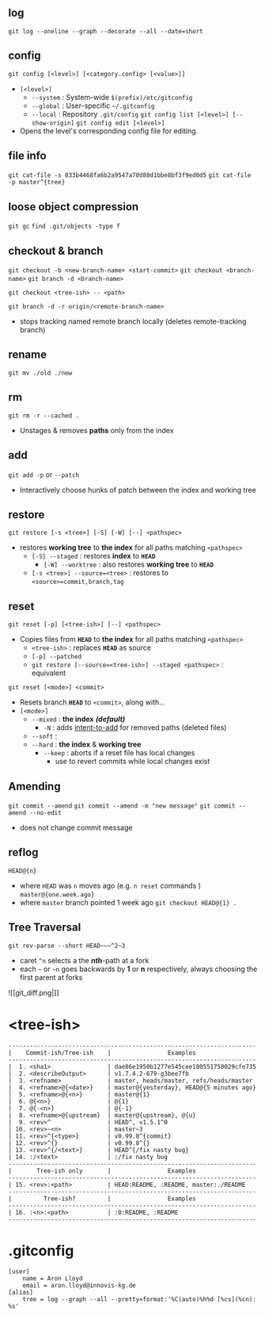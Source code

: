 ## log
`git log --oneline --graph --decorate --all --date=short`

## config
`git config [<level>] [<category.config> [<value>]]`
- `[<level>]`
	- `--system` : System-wide `$(prefix)/etc/gitconfig`
	- `--global` : User-specific `~/.gitconfig`
	- `--local` : Repository `.git/config`
`git config list [<level>] [--show-origin]`
`git config edit [<level>]`
- Opens the level's corresponding config file for editing.


## file info
`git cat-file -s 033b4468fa6b2a9547a70d88d1bbe8bf3f9ed0d5`
`git cat-file -p master^{tree}`

## loose object compression
`git gc`
`find .git/objects -type f`

## checkout & branch
`git checkout -b <new-branch-name> <start-commit>`
`git checkout <branch-name>`
`git branch -d <branch-name>`

`git checkout <tree-ish> -- <path>`

`git branch -d -r origin/<remote-branch-name>`
- stops tracking named remote branch locally (deletes remote-tracking branch)

## rename
`git mv ./old ./new`

## rm
`git rm -r --cached .`
- Unstages & removes **paths** only from the index


## add
`git add -p` or `--patch`
- Interactively choose hunks of patch between the index and working tree


## restore
`git restore [-s <tree>] [-S] [-W] [--] <pathspec>`
- restores **working tree** to **the index** for all paths matching `<pathspec>`
	- `[-S] --staged` : restores **index** to **`HEAD`**
		- `[-W] --worktree` : also restores **working tree** to **`HEAD`**
	- `[-s <tree>] --source=<tree>` : restores to `<source>=commit,branch,tag`

## reset
`git reset [-p] [<tree-ish>] [--] <pathspec>`
- Copies files from **`HEAD`** to **the index** for all paths matching `<pathspec>`
	- `<tree-ish>` : replaces **`HEAD`** as source
	- `[-p] --patched`
	- `git restore [--source=<tree-ish>] --staged <pathspec>` : equivalent

`git reset [<mode>] <commit>`
- Resets branch **`HEAD`** to `<commit>`, along with...
- `[<mode>]`
	- `--mixed` : **the index** ***(default)***
		- `-N` : adds [intent-to-add](https://stackoverflow.com/questions/24329051/what-does-git-add-intent-to-add-or-n-do-and-when-should-it-be-used) for removed paths (deleted files)
	- `--soft` : 
	- `--hard` : **the index** & **working tree**
		- `--keep` : aborts if a reset file has local changes
			- use to revert commits while local changes exist


## Amending
`git commit --amend`
`git commit --amend -m "new message"`
`git commit --amend --no-edit`
- does not change commit message

## reflog
`HEAD@{n}`
- where `HEAD` was `n` moves ago (e.g. `n reset` commands )
`master@{one.week.ago}`
- where `master` branch pointed 1 week ago
`git checkout HEAD@{1} .`


## Tree Traversal
`git rev-parse --short HEAD~~~^2~3`
- caret `^n` selects a the **nth**-path at a fork
- each `~` or `~n` goes backwards by **1** or **n** respectively, always choosing the first parent at forks 

![[git_diff.png|]]


# \<tree-ish\>
```
----------------------------------------------------------------------
|    Commit-ish/Tree-ish    |                Examples
----------------------------------------------------------------------
|  1. <sha1>                | dae86e1950b1277e545cee180551750029cfe735
|  2. <describeOutput>      | v1.7.4.2-679-g3bee7fb
|  3. <refname>             | master, heads/master, refs/heads/master
|  4. <refname>@{<date>}    | master@{yesterday}, HEAD@{5 minutes ago}
|  5. <refname>@{<n>}       | master@{1}
|  6. @{<n>}                | @{1}
|  7. @{-<n>}               | @{-1}
|  8. <refname>@{upstream}  | master@{upstream}, @{u}
|  9. <rev>^                | HEAD^, v1.5.1^0
| 10. <rev>~<n>             | master~3
| 11. <rev>^{<type>}        | v0.99.8^{commit}
| 12. <rev>^{}              | v0.99.8^{}
| 13. <rev>^{/<text>}       | HEAD^{/fix nasty bug}
| 14. :/<text>              | :/fix nasty bug
----------------------------------------------------------------------
|       Tree-ish only       |                Examples
----------------------------------------------------------------------
| 15. <rev>:<path>          | HEAD:README, :README, master:./README
----------------------------------------------------------------------
|         Tree-ish?         |                Examples
----------------------------------------------------------------------
| 16. :<n>:<path>           | :0:README, :README
----------------------------------------------------------------------
```


# .gitconfig
```
[user]
	name = Aron Lloyd
	email = aron.lloyd@innovis-kg.de
[alias]
	tree = log --graph --all --pretty=format:'%C(auto)%h%d [%cs](%cn): %s'
```
